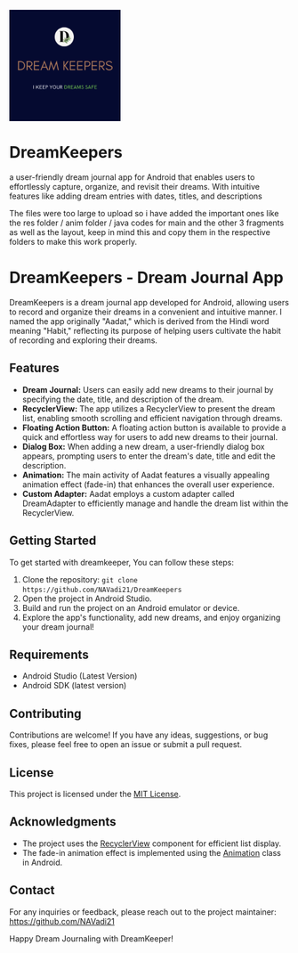 <a  target="blank"><img align="center" src="https://github.com/NAVadi21/DreamKeepers/blob/main/Dream%20Keepers.png" height="200" width="200" /></a>
# DreamKeepers
a user-friendly dream journal app for Android that enables users to effortlessly capture, organize, and revisit their dreams. With intuitive features like adding dream entries with dates, titles, and descriptions

The files were too large to upload so i have added the important ones like the res folder / anim folder / java codes for main and the other 3 fragments as well as the layout, keep in mind this and copy them in the respective folders to make this work properly.

# DreamKeepers - Dream Journal App

DreamKeepers is a dream journal app developed for Android, allowing users to record and organize their dreams in a convenient and intuitive manner. I named the app originally "Aadat," which is derived from the Hindi word meaning "Habit," reflecting its purpose of helping users cultivate the habit of recording and exploring their dreams.

## Features

- **Dream Journal:** Users can easily add new dreams to their journal by specifying the date, title, and description of the dream.
- **RecyclerView:** The app utilizes a RecyclerView to present the dream list, enabling smooth scrolling and efficient navigation through dreams.
- **Floating Action Button:** A floating action button is available to provide a quick and effortless way for users to add new dreams to their journal.
- **Dialog Box:** When adding a new dream, a user-friendly dialog box appears, prompting users to enter the dream's date, title and edit the description.
- **Animation:** The main activity of Aadat features a visually appealing animation effect (fade-in) that enhances the overall user experience.
- **Custom Adapter:** Aadat employs a custom adapter called DreamAdapter to efficiently manage and handle the dream list within the RecyclerView.

## Getting Started

To get started with dreamkeeper, You can follow these steps:

1. Clone the repository: `git clone https://github.com/NAVadi21/DreamKeepers`
2. Open the project in Android Studio.
3. Build and run the project on an Android emulator or device.
4. Explore the app's functionality, add new dreams, and enjoy organizing your dream journal!

## Requirements

- Android Studio (Latest Version)
- Android SDK (latest version)

## Contributing

Contributions are welcome! If you have any ideas, suggestions, or bug fixes, please feel free to open an issue or submit a pull request.

## License

This project is licensed under the [MIT License](LICENSE).

## Acknowledgments

- The project uses the [RecyclerView](https://developer.android.com/guide/topics/ui/layout/recyclerview) component for efficient list display.
- The fade-in animation effect is implemented using the [Animation](https://developer.android.com/reference/android/view/animation/Animation) class in Android.

## Contact

For any inquiries or feedback, please reach out to the project maintainer: https://github.com/NAVadi21

Happy Dream Journaling with DreamKeeper!

